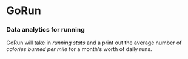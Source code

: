 # GoRun
### Data analytics for running
GoRun will take in *running stats* and a print out the average number of *calories burned per mile* for a month's worth of daily runs. 
